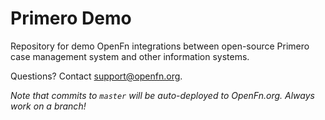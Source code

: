 # Primero Demo

Repository for demo OpenFn integrations between open-source Primero case management system and other information systems. 

Questions? Contact support@openfn.org. 

*Note that commits to `master` will be auto-deployed to OpenFn.org. Always work on a branch!*


